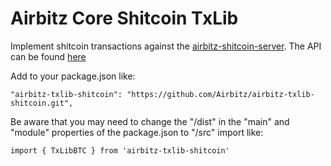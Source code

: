 # Airbitz Core Shitcoin TxLib 

Implement shitcoin transactions against the [airbitz-shitcoin-server](https://github.com/Airbitz/airbitz-shitcoin-server).
The API can be found [here](https://developer.airbitz.co/javascript/#abctxengine)

Add to your package.json like:
```
"airbitz-txlib-shitcoin": "https://github.com/Airbitz/airbitz-txlib-shitcoin.git",
```

Be aware that you may need to change the "/dist" in the "main" and "module" properties of the package.json to "/src"
import like:

```
import { TxLibBTC } from 'airbitz-txlib-shitcoin'
```

